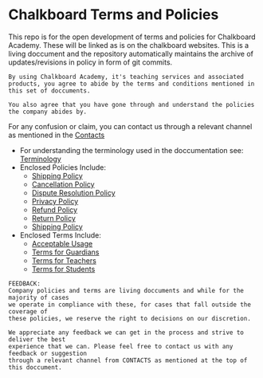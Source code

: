 # Chalkboard Terms and Policies

This repo is for the open development of terms and policies for Chalkboard Academy. These will be linked as is on the chalkboard websites.
This is a living doccument and the repository automatically maintains the archive of updates/revisions in policy in form of git commits.

```
By using Chalkboard Academy, it's teaching services and associated products, you agree to abide by the terms and conditions mentioned in this set of doccuments.

You also agree that you have gone through and understand the policies the company abides by.
```
For any confusion or claim, you can contact us through a relevant channel as mentioned in the [Contacts](./common/contact.md)

* For understanding the terminology used in the doccumentation see: [Terminology](./common/terminology.md)
* Enclosed Policies Include:
    * [Shipping Policy](./policies/shipping.md)
    * [Cancellation Policy](./policies/cancellation.md)
    * [Dispute Resolution Policy](./policies/dispute_resolution.md)
    * [Privacy Policy](./policies/privacy.md)
    * [Refund Policy](./policies/refund.md)
    * [Return Policy](./policies/return.md)
    * [Shipping Policy](./policies/shipping.md)
* Enclosed Terms Include:
    * [Acceptable Usage](./terms_and_conditions/acceptable_usage.md)
    * [Terms for Guardians](./terms_and_conditions/guardians.md)
    * [Terms for Teachers](./terms_and_conditions/students.md)
    * [Terms for Students](./terms_and_conditions/teachers.md)


```
FEEDBACK:
Company policies and terms are living doccuments and while for the majority of cases 
we operate in compliance with these, for cases that fall outside the coverage of 
these policies, we reserve the right to decisions on our discretion.

We appreciate any feedback we can get in the process and strive to deliver the best 
experience that we can. Please feel free to contact us with any feedback or suggestion 
through a relevant channel from CONTACTS as mentioned at the top of this doccument.
```
